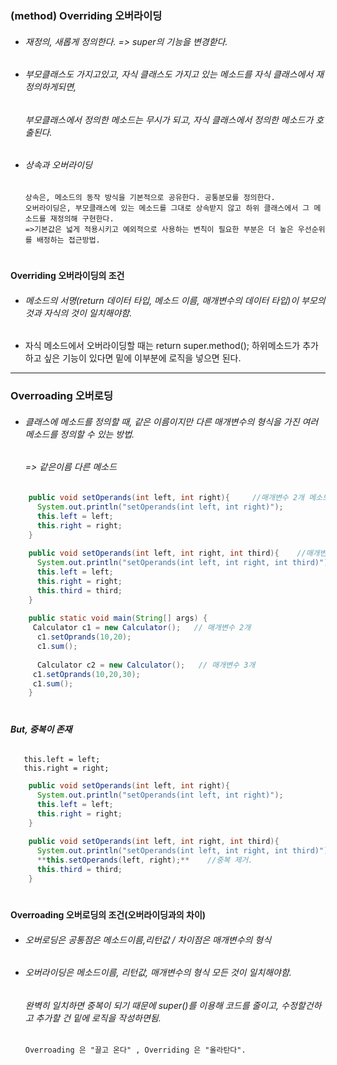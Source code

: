 ### (method) Overriding 오버라이딩
* ###### 재정의, 새롭게 정의한다. => super의 기능을 변경핟다. 
* ###### 부모클래스도 가지고있고, 자식 클래스도 가지고 있는 메소드를 자식 클래스에서 재정의하게되면, 
  ###### 부모클래스에서 정의한 메소드는 무시가 되고, 자식 클래스에서 정의한 메소드가 호출된다. 
* ###### 상속과 오버라이딩
      상속은, 메소드의 동작 방식을 기본적으로 공유한다. 공통분모를 정의한다.
      오버라이딩은, 부모클래스에 있는 메소드를 그대로 상속받지 않고 하위 클래스에서 그 메소드를 재정의해 구현한다. 
      =>기본값은 넓게 적용시키고 예외적으로 사용하는 변칙이 필요한 부분은 더 높은 우선순위를 배정하는 접근방법.
              
    #  

**Overriding 오버라이딩의 조건**
* ###### 메소드의 서명(return 데이터 타입, 메소드 이름, 매개변수의 데이터 타입)이 부모의 것과 자식의 것이 일치해야함.
* 자식 메소드에서 오버라이딩할 때는 
    return super.method();
            하위메소드가 추가하고 싶은 기능이 있다면 밑에 이부분에 로직을 넣으면 된다. 
            
-------------------------
### Overroading 오버로딩
* ###### 클래스에 메소드를 정의할 때, 같은 이름이지만 다른 매개변수의 형식을 가진 여러 메소드를 정의할 수 있는 방법. 
  ###### => 같은이름 다른 메소드
```java    
    public void setOperands(int left, int right){     //매개변수 2개 메소드 
      System.out.println("setOperands(int left, int right)");
      this.left = left;
      this.right = right;
    }
    
    public void setOperands(int left, int right, int third){    //매개변수 3개 메소드 
      System.out.println("setOperands(int left, int right, int third)");
      this.left = left;
      this.right = right;
      this.third = third;
    }
    
    public static void main(String[] args) {
     Calculator c1 = new Calculator();   // 매개변수 2개 
      c1.setOprands(10,20);
      c1.sum();
    
      Calculator c2 = new Calculator();   // 매개변수 3개 
     c1.setOprands(10,20,30);
     c1.sum();
    }
 ```   
 #
###### **But, 중복이 존재**
       this.left = left;
       this.right = right;
```java    
    public void setOperands(int left, int right){     
      System.out.println("setOperands(int left, int right)");
      this.left = left;
      this.right = right;
    }
    
    public void setOperands(int left, int right, int third){    
      System.out.println("setOperands(int left, int right, int third)");
      **this.setOperands(left, right);**    //중복 제거. 
      this.third = third;
    }      
``` 
#
**Overroading 오버로딩의 조건(오버라이딩과의 차이)**
 * ###### 오버로딩은 공통점은 메소드이름,리턴값 / 차이점은 매개변수의 형식 
 * ###### 오버라이딩은 메소드이름, 리턴값, 매개변수의 형식 모든 것이 일치해야함. 
   ###### 완벽히 일치하면 중복이 되기 때문에 super()를 이용해 코드를 줄이고, 수정할건하고 추가할 건 밑에 로직을 작성하면됨. 
       Overroading 은 "끌고 온다" , Overriding 은 "올라탄다". 
